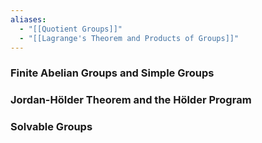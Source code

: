 ```yaml
---
aliases:
  - "[[Quotient Groups]]"
  - "[[Lagrange's Theorem and Products of Groups]]"
---
```

### Finite Abelian Groups and Simple Groups



### Jordan-Hölder Theorem and the Hölder Program

### Solvable Groups
